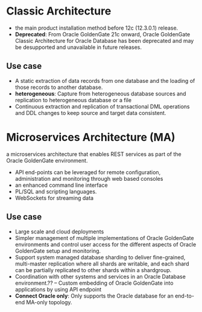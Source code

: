 # Classic Architecture
- the main product installation method before 12c (12.3.0.1) release.
- **Deprecated**: From Oracle GoldenGate 21c onward, Oracle GoldenGate Classic Architecture for Oracle Database has been deprecated and may be desupported and unavailable in future releases.
## Use case
- A static extraction of data records from one database and the loading of those records to another database.
- **heterogeneous**: Capture from heterogeneous database sources and replication to heterogeneous database or a file
- Continuous extraction and replication of transactional DML operations and DDL changes to keep source and target data consistent.



# Microservices Architecture (MA)
a microservices architecture that enables REST services as part of the Oracle GoldenGate environment.
- API end-points can be leveraged for remote configuration, administration and monitoring through web based consoles
- an enhanced command line interface
- PL/SQL and scripting languages.
- WebSockets for streaming data
## Use case
- Large scale and cloud deployments
- Simpler management of multiple implementations of Oracle GoldenGate environments and control user access for the different aspects of Oracle GoldenGate setup and monitoring.
- Support system managed database sharding to deliver fine-grained, multi-master replication where all shards are writable, and each shard can be partially replicated to other shards within a shardgroup.
- Coordination with other systems and services in an Oracle Database environment.??
– Custom embedding of Oracle GoldenGate into applications by using API endpoint
- **Connect Oracle only**: Only supports the Oracle database for an end-to-end MA-only topology.

